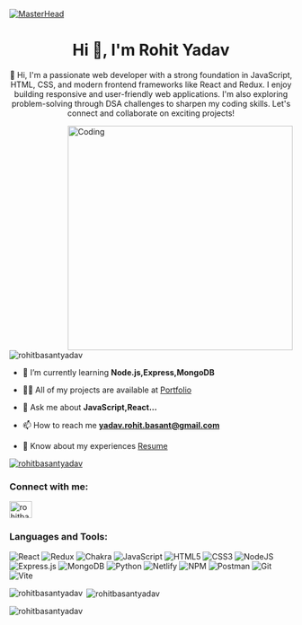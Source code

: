 [![MasterHead](https://user-images.githubusercontent.com/107936455/203690603-726e50ce-2cf6-4b62-82ee-d51ed9100f05.gif)](https://RohitBasantYadav.io)
<h1 align="center">Hi 👋, I'm Rohit Yadav</h1>
<p align="center">👋 Hi, I'm a passionate web developer with a strong foundation in JavaScript, HTML, CSS, and modern frontend frameworks like React and Redux. I enjoy building responsive and user-friendly web applications. I'm also exploring problem-solving through DSA challenges to sharpen my coding skills. Let's connect and collaborate on exciting projects!</p>

<img align="right" alt="Coding" width="400" src="https://user-images.githubusercontent.com/74038190/212749171-b84692a8-2b04-4e3b-93ca-ac14705da224.gif">
<br/><br/>
<p align="left"> <img src="https://komarev.com/ghpvc/?username=rohitbasantyadav&label=Profile%20views&color=0e75b6&style=flat" alt="rohitbasantyadav" /> </p>


- 🌱 I’m currently learning **Node.js,Express,MongoDB**

- 👨‍💻 All of my projects are available at [Portfolio](https://rohit-yadav-portfolio.netlify.app/)

- 💬 Ask me about **JavaScript,React...**

- 📫 How to reach me **yadav.rohit.basant@gmail.com**

- 📄 Know about my experiences [Resume](https://drive.google.com/file/d/1tABezSlgoJlPLyFVt5ppLRnU_0llmGKH/view?usp=sharing)
  

<p align="left"> <a href="https://github.com/ryo-ma/github-profile-trophy"><img src="https://github-profile-trophy.vercel.app/?username=rohitbasantyadav" alt="rohitbasantyadav" /></a> </p>



<h3 align="left">Connect with me:</h3>
<p align="left">
<a href="https://linkedin.com/in/rohitbasantyadav" target="blank"><img align="center" src="https://raw.githubusercontent.com/rahuldkjain/github-profile-readme-generator/master/src/images/icons/Social/linked-in-alt.svg" alt="rohitbasantyadav" height="30" width="40" /></a>
</p>

### Languages and Tools:
![React](https://img.shields.io/badge/react-%2320232a.svg?style=for-the-badge&logo=react&logoColor=%2361DAFB) ![Redux](https://img.shields.io/badge/redux-%23593d88.svg?style=for-the-badge&logo=redux&logoColor=white) ![Chakra](https://img.shields.io/badge/chakra-%234ED1C5.svg?style=for-the-badge&logo=chakraui&logoColor=white) ![JavaScript](https://img.shields.io/badge/javascript-%23323330.svg?style=for-the-badge&logo=javascript&logoColor=%23F7DF1E) ![HTML5](https://img.shields.io/badge/html5-%23E34F26.svg?style=for-the-badge&logo=html5&logoColor=white)
![CSS3](https://img.shields.io/badge/css3-%231572B6.svg?style=for-the-badge&logo=css3&logoColor=white) ![NodeJS](https://img.shields.io/badge/node.js-6DA55F?style=for-the-badge&logo=node.js&logoColor=white) ![Express.js](https://img.shields.io/badge/express.js-%23404d59.svg?style=for-the-badge&logo=express&logoColor=%2361DAFB) ![MongoDB](https://img.shields.io/badge/MongoDB-%234ea94b.svg?style=for-the-badge&logo=mongodb&logoColor=white) ![Python](https://img.shields.io/badge/python-3670A0?style=for-the-badge&logo=python&logoColor=ffdd54) ![Netlify](https://img.shields.io/badge/netlify-%23000000.svg?style=for-the-badge&logo=netlify&logoColor=#00C7B7) ![NPM](https://img.shields.io/badge/NPM-%23CB3837.svg?style=for-the-badge&logo=npm&logoColor=white) ![Postman](https://img.shields.io/badge/Postman-FF6C37?style=for-the-badge&logo=postman&logoColor=white) ![Git](https://img.shields.io/badge/git-%23F05033.svg?style=for-the-badge&logo=git&logoColor=white) ![Vite](https://img.shields.io/badge/vite-%23646CFF.svg?style=for-the-badge&logo=vite&logoColor=white)

<p><img align="left" src="https://github-readme-stats.vercel.app/api/top-langs?username=rohitbasantyadav&show_icons=true&locale=en&layout=compact&theme=tokyonight" alt="rohitbasantyadav" /></p>

<p>&nbsp;<img align="center" src="https://github-readme-stats.vercel.app/api?username=rohitbasantyadav&show_icons=true&locale=en&theme=tokyonight" alt="rohitbasantyadav" /></p>

<p><img align="center" src="https://github-readme-streak-stats.herokuapp.com/?user=rohitbasantyadav&theme=tokyonight" alt="rohitbasantyadav" /></p>
